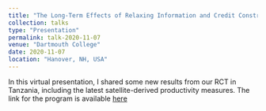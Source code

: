 ```yaml
---
title: "The Long-Term Effects of Relaxing Information and Credit Constraints: Evidence from a Randomized Experiment in Tanzania"
collection: talks
type: "Presentation"
permalink: talk-2020-11-07
venue: "Dartmouth College"
date: 2020-11-07
location: "Hanover, NH, USA"
---
```


In this virtual presentation, I shared some new results from our RCT in Tanzania, including the latest satellite-derived productivity measures. 
The link for the program is available [here](https://sites.google.com/dartmouth.edu/neudc2020/schedule-papers/schedule-day-2?authuser=0)

